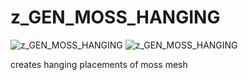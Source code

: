 # z_GEN_MOSS_HANGING
![z_GEN_MOSS_HANGING](https://raw.githubusercontent.com/CorvaeOboro/zenv/master/hip/z_GEN_MOSS_HANGING//content/zenv/hip//z_GEN_MOSS_HANGING/z_GEN_MOSS_HANGING.jpg?raw=true "z_GEN_MOSS_HANGING")
![z_GEN_MOSS_HANGING](https://raw.githubusercontent.com/CorvaeOboro/zenv/master/hip/z_GEN_MOSS_HANGING//content/zenv/hip//z_GEN_MOSS_HANGING/z_GEN_MOSS_HANGING_thumb.jpg?raw=true "z_GEN_MOSS_HANGING")

creates hanging placements of moss mesh
